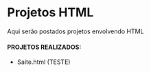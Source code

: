 
# Projetos HTML

Aqui serão postados projetos envolvendo HTML


#### PROJETOS REALIZADOS:

- Saite.html (TESTE)

